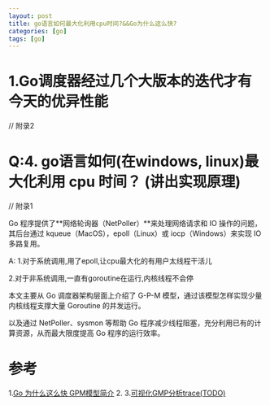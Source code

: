 ```yaml
---
layout: post 
title: go语言如何最大化利用cpu时间?&&Go为什么这么快?
categories: [go]
tags: [go]
---
```


# 1.Go调度器经过几个大版本的迭代才有今天的优异性能
// 附录2


# Q:4. go语言如何(在windows, linux)最大化利用 cpu 时间？ (讲出实现原理)
// 附录1

Go 程序提供了**网络轮询器（NetPoller）**来处理网络请求和 IO 操作的问题，其后台通过 kqueue（MacOS），epoll（Linux）或 iocp（Windows）来实现 IO 多路复用。


A:
1.对于系统调用,用了epoll,让cpu最大化的有用户太线程干活儿

2.对于非系统调用,一直有goroutine在运行,内核线程不会停


本文主要从 Go 调度器架构层面上介绍了 G-P-M 模型，通过该模型怎样实现少量内核线程支撑大量 Goroutine 的并发运行。

以及通过 NetPoller、sysmon 等帮助 Go 程序减少线程阻塞，充分利用已有的计算资源，从而最大限度提高 Go 程序的运行效率。


# 参考
1.[Go 为什么这么快 GPM模型简介](http://shanks.link/blog/2021/07/08/go-%E4%B8%BA%E4%BB%80%E4%B9%88%E8%BF%99%E4%B9%88%E5%BF%AB-gpm%E6%A8%A1%E5%9E%8B%E7%AE%80%E4%BB%8B/)
2.[](https://draveness.me/golang/docs/part3-runtime/ch06-concurrency/golang-goroutine/)
3.[可视化GMP分析trace(TODO)](https://bbs.huaweicloud.com/blogs/327068)